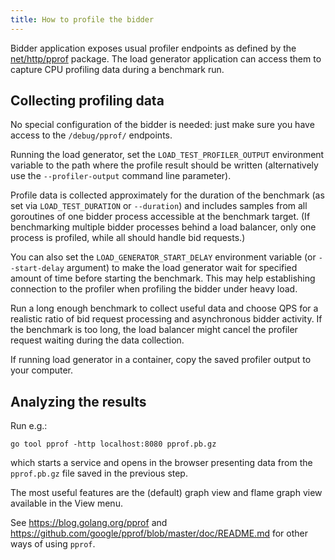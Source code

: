```yaml
---
title: How to profile the bidder
---
```


Bidder application exposes usual profiler endpoints as defined by the
[net/http/pprof](https://pkg.go.dev/net/http/pprof) package. The load generator application can access them to capture
CPU profiling data during a benchmark run.

## Collecting profiling data

No special configuration of the bidder is needed: just make sure you have access to the `/debug/pprof/` endpoints.

Running the load generator, set the `LOAD_TEST_PROFILER_OUTPUT` environment variable to the path where the profile
result should be written (alternatively use the `--profiler-output` command line parameter).

Profile data is collected approximately for the duration of the benchmark (as set via `LOAD_TEST_DURATION` or
`--duration`) and includes samples from all goroutines of one bidder process accessible at the benchmark target. (If
benchmarking multiple bidder processes behind a load balancer, only one process is profiled, while all should handle
bid requests.)

You can also set the `LOAD_GENERATOR_START_DELAY` environment variable (or `--start-delay` argument) to make 
the load generator wait for specified amount of time before starting the benchmark. This may help establishing 
connection to the profiler when profiling the bidder under heavy load.

Run a long enough benchmark to collect useful data and choose QPS for a realistic ratio of bid request processing and
asynchronous bidder activity. If the benchmark is too long, the load balancer might cancel the profiler request waiting
during the data collection.

If running load generator in a container, copy the saved profiler output to your computer.

## Analyzing the results

Run e.g.:

    go tool pprof -http localhost:8080 pprof.pb.gz

which starts a service and opens in the browser presenting data from the `pprof.pb.gz` file saved in the previous step.

The most useful features are the (default) graph view and flame graph view available in the View menu.

See <https://blog.golang.org/pprof> and <https://github.com/google/pprof/blob/master/doc/README.md> for other ways of
using `pprof`.
